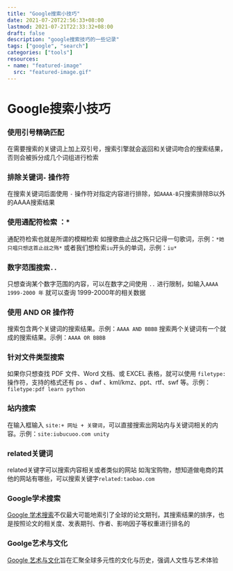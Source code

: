 ```yaml
---
title: "Google搜索小技巧"
date: 2021-07-20T22:56:33+08:00
lastmod: 2021-07-21T22:33:32+08:00
draft: false
description: "google搜索技巧的一些记录"
tags: ["google", "search"]
categories: ["tools"]
resources:
- name: "featured-image"
  src: "featured-image.gif"
---
```

<!--more-->
# Google搜索小技巧
### 使用引号精确匹配
在需要搜索的关键词上加上双引号，搜索引擎就会返回和关键词吻合的搜索结果，否则会被拆分成几个词组进行检索
### 排除关键词`-`  操作符
在搜索关键词后面使用 `-` 操作符对指定内容进行排除，如`AAAA-B`只搜索排除B以外的AAAA搜索结果
### 使用通配符检索  ：*
通配符检索也就是所谓的模糊检索
如搜歌曲止战之殇只记得一句歌词，示例：`*她只唱只想这首止战之殇*`
或者我们想检索`iu`开头的单词，示例：`iu*`
### 数字范围搜索`..`  
只想查询某个数字范围的内容，可以在数字之间使用 `..` 进行限制，如输入`AAAA 1999-2000 年` 就可以查询 1999-2000年的相关数据
### 使用 AND   OR 操作符
搜索包含两个关键词的搜索结果。示例：`AAAA AND BBBB` 
搜索两个关键词有一个就成的搜索结果。示例：`AAAA OR BBBB` 
### 针对文件类型搜索
如果你只想查找 PDF 文件、Word 文档、或 EXCEL 表格，就可以使用  `filetype:`  操作符，支持的格式还有 ps 、dwf 、kml/kmz、ppt、rtf、swf 等。示例：`filetype:pdf learn python`
### 站内搜索
在输入框输入 `site:+ 网址 + 关键词`，可以直接搜索出网站内与关键词相关的内容。示例：`site:iubucuoo.com unity`
### related关键词
related关键字可以搜索内容相关或者类似的网站
如淘宝购物，想知道做电商的其他的网站有哪些，可以搜索关键字`related:taobao.com`
### Google学术搜索
[Google 学术搜索](https://scholar.google.com/)不仅最大可能地索引了全球的论文期刊，其搜索结果的排序，也是按照论文的相关度、发表期刊、作者、影响因子等权重进行排名的
### Goolge艺术与文化
[Google 艺术与文化](https://artsandculture.google.com/)旨在汇聚全球多元性的文化与历史，强调人文性与艺术体验

